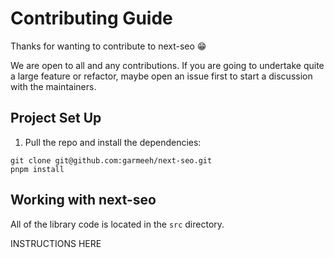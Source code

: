 # Contributing Guide

Thanks for wanting to contribute to next-seo 😁

We are open to all and any contributions. If you are going to undertake quite a large feature or refactor, maybe open an issue first to start a discussion with the maintainers.

## Project Set Up

1. Pull the repo and install the dependencies:

```
git clone git@github.com:garmeeh/next-seo.git
pnpm install
```

## Working with next-seo

All of the library code is located in the `src` directory.

INSTRUCTIONS HERE

